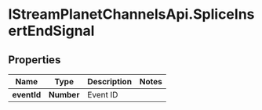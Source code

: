 # IStreamPlanetChannelsApi.SpliceInsertEndSignal

## Properties

Name | Type | Description | Notes
------------ | ------------- | ------------- | -------------
**eventId** | **Number** | Event ID | 


